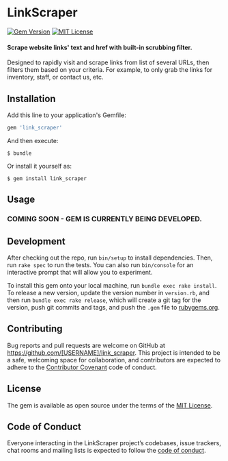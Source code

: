 # LinkScraper

[![Gem Version](https://badge.fury.io/rb/link_scraper.svg)](https://badge.fury.io/rb/link_scraper)
[![MIT License](https://img.shields.io/badge/License-MIT-yellow.svg)](https://opensource.org/licenses/MIT)

#### Scrape website links' text and href with built-in scrubbing filter.  

Designed to rapidly visit and scrape links from list of several URLs, then filters them based on your criteria.  For example, to only grab the links for inventory, staff, or contact us, etc.


## Installation

Add this line to your application's Gemfile:

```ruby
gem 'link_scraper'
```

And then execute:

    $ bundle

Or install it yourself as:

    $ gem install link_scraper

## Usage

### COMING SOON - GEM IS CURRENTLY BEING DEVELOPED.

## Development

After checking out the repo, run `bin/setup` to install dependencies. Then, run `rake spec` to run the tests. You can also run `bin/console` for an interactive prompt that will allow you to experiment.

To install this gem onto your local machine, run `bundle exec rake install`. To release a new version, update the version number in `version.rb`, and then run `bundle exec rake release`, which will create a git tag for the version, push git commits and tags, and push the `.gem` file to [rubygems.org](https://rubygems.org).

## Contributing

Bug reports and pull requests are welcome on GitHub at https://github.com/[USERNAME]/link_scraper. This project is intended to be a safe, welcoming space for collaboration, and contributors are expected to adhere to the [Contributor Covenant](http://contributor-covenant.org) code of conduct.

## License

The gem is available as open source under the terms of the [MIT License](https://opensource.org/licenses/MIT).

## Code of Conduct

Everyone interacting in the LinkScraper project’s codebases, issue trackers, chat rooms and mailing lists is expected to follow the [code of conduct](https://github.com/[USERNAME]/link_scraper/blob/master/CODE_OF_CONDUCT.md).

